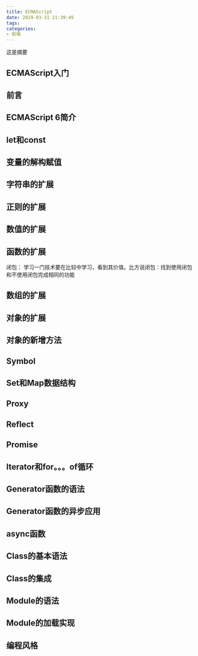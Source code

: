 ```yaml
---
title: ECMAScript
date: 2019-03-31 21:39:49
tags:
categories:
- 前端
---
```

这是摘要

<!-- more -->

## ECMAScript入门
## 前言
## ECMAScript 6简介
## let和const
## 变量的解构赋值
## 字符串的扩展
## 正则的扩展
## 数值的扩展
## 函数的扩展
闭包：
学习一门技术要在比较中学习，看到其价值。比方说闭包：找到使用闭包和不使用闭包完成相同的功能
## 数组的扩展
## 对象的扩展
## 对象的新增方法
## Symbol
## Set和Map数据结构
## Proxy
## Reflect
## Promise
## Iterator和for。。。of循环
## Generator函数的语法
## Generator函数的异步应用
## async函数
## Class的基本语法
## Class的集成
## Module的语法
## Module的加载实现
## 编程风格
